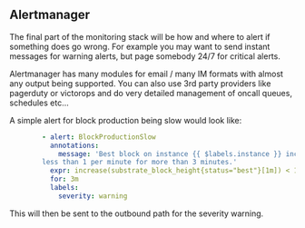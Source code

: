 ## Alertmanager

The final part of the monitoring stack will be how and where to alert if something does go wrong. For example you may want to send instant messages for warning alerts, but page somebody 24/7 for critical alerts.

Alertmanager has many modules for email / many IM formats with almost any output being supported. You can also use 3rd party providers like pagerduty or victorops and do very detailed management of oncall queues, schedules etc…

A simple alert for block production being slow would look like:

```yaml
        - alert: BlockProductionSlow
          annotations:
            message: 'Best block on instance {{ $labels.instance }} increases by
        less than 1 per minute for more than 3 minutes.'
          expr: increase(substrate_block_height{status="best"}[1m]) < 1
          for: 3m
          labels:
            severity: warning
```

This will then be sent to the outbound path for the severity warning.